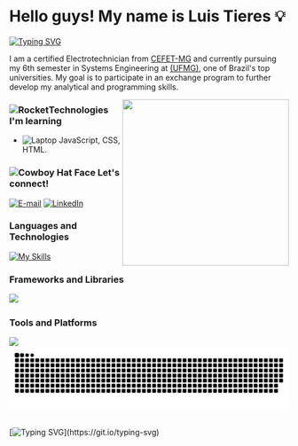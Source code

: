 

# Hello guys! My name is Luis Tieres 💡


[![Typing SVG](https://readme-typing-svg.demolab.com?font=Fira+Code&pause=1000&width=435&lines=I+am+a+programmer;I+have+already+created+two+systems;For+the+Hospital+at+UFMG;+I+used+pyhton+and+HTML)](https://git.io/typing-svg)

I am a certified Electrotechnician from [CEFET-MG](https://www.curvelo.cefetmg.br/) and currently pursuing my 6th semester in Systems Engineering at [(UFMG)](https://www.ufmg.br), one of Brazil's top universities. My goal is to participate in an exchange program to further develop my analytical and programming skills.

<img align="right" alt="" height="300px" width="300px" src="https://i.giphy.com/media/v1.Y2lkPTc5MGI3NjExcDJ1dzZtMDVrNzluanhxaW5ybTJqdWF1bDRubHNrc2trMGpuN2xnZiZlcD12MV9pbnRlcm5hbF9naWZfYnlfaWQmY3Q9Zw/c0Jwn0I22a3XHgPaft/giphy.gif">



### <img src="https://raw.githubusercontent.com/Tarikul-Islam-Anik/Animated-Fluent-Emojis/master/Emojis/Travel%20and%20places/Rocket.png" alt="Rocket" width="30" height="30" />Technologies I'm learning
- <img src="https://raw.githubusercontent.com/Tarikul-Islam-Anik/Animated-Fluent-Emojis/master/Emojis/Objects/Laptop.png" alt="Laptop" width="25" height="25" /> JavaScript, CSS, HTML.

### <img src="https://raw.githubusercontent.com/Tarikul-Islam-Anik/Animated-Fluent-Emojis/master/Emojis/Smilies/Cowboy%20Hat%20Face.png" alt="Cowboy Hat Face" width="30" height="30" /> Let's connect!
[![E-mail](https://img.shields.io/badge/-Email-000?style=for-the-badge&logo=microsoft-outlook&logoColor=blue&color=blue
)](mailto:riquelme3m@outlook.com)
[![LinkedIn](https://img.shields.io/badge/-LinkedIn-000?style=for-the-badge&logo=linkedin&logoColor=blue&color=FFF
)](https://www.linkedin.com/in/riquelme-batista-389b37218/)



### Languages and Technologies
[![My Skills](https://skillicons.dev/icons?i=html,css,js,cpp,py)](https://skillicons.dev)

### Frameworks and Libraries
<a href="https://skillicons.dev">
<img src="https://skillicons.dev/icons?i=mysql,postgresql" />
</a>

### Tools and Platforms
<a href="https://skillicons.dev">
<img src="https://skillicons.dev/icons?i=git,github" />
</a>
<br>

<picture>
<source media="(prefers-color-scheme: dark)" srcset="https://raw.githubusercontent.com/mari4souza/mari4souza/output/github-contribution-grid-snake-dark.svg">
<source media="(prefers-color-scheme: light)" srcset="https://raw.githubusercontent.com/mari4souza/mari4souza/output/github-contribution-grid-snake.svg">
<img alt="github contribution grid snake animation" src="https://raw.githubusercontent.com/mari4souza/mari4souza/output/github-contribution-grid-snake.svg">
</picture>
<br><br>

[![Typing SVG](https://readme-typing-svg.demolab.com?font=Fira+Code&weight=800&pause=1000&color=F7F7F7&width=435&lines=%F0%9F%98%83+Feel+free+to+reach+me+out+!;%F0%9F%94%8E+Check+out+my+projects+!;%F0%9F%99%8B+Hasta+Luego+!)](https://git.io/typing-svg)
